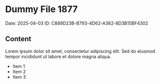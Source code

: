 # Dummy File 1877

Date: 2025-04-03
ID: C889D23B-B793-4D62-A362-8D3B15BF4302

## Content

Lorem ipsum dolor sit amet, consectetur adipiscing elit.
Sed do eiusmod tempor incididunt ut labore et dolore magna aliqua.

* Item 1
* Item 2
* Item 3


